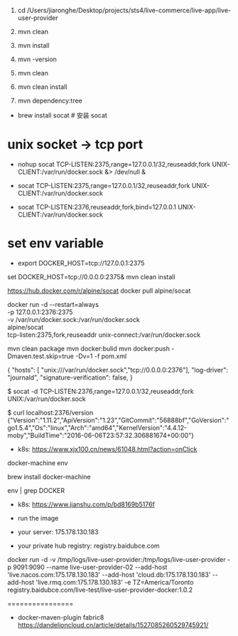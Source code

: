 1. cd /Users/jiaronghe/Desktop/projects/sts4/live-commerce/live-app/live-user-provider
2. mvn clean
3. mvn install

4. mvn -version
5. mvn clean
6. mvn clean install
7. mvn dependency:tree

- brew install socat # 安装 socat

# unix socket -> tcp port

- nohup socat TCP-LISTEN:2375,range=127.0.0.1/32,reuseaddr,fork UNIX-CLIENT:/var/run/docker.sock &> /dev/null &

- socat TCP-LISTEN:2375,range=127.0.0.1/32,reuseaddr,fork UNIX-CLIENT:/var/run/docker.sock

- socat TCP-LISTEN:2376,reuseaddr,fork,bind=127.0.0.1 UNIX-CLIENT:/var/run/docker.sock

# set env variable

- export DOCKER_HOST=tcp://127.0.0.1:2375

set DOCKER_HOST=tcp://0.0.0.0:2375& mvn clean install

https://hub.docker.com/r/alpine/socat
docker pull alpine/socat

docker run -d --restart=always \
 -p 127.0.0.1:2376:2375 \
 -v /var/run/docker.sock:/var/run/docker.sock \
 alpine/socat \
 tcp-listen:2375,fork,reuseaddr unix-connect:/var/run/docker.sock

mvn clean package
mvn docker:bulid
mvn docker:push -Dmaven.test.skip=true -Dv=1 -f pom.xml

{
"hosts": [ "unix:///var/run/docker.sock","tcp://0.0.0.0:2376"],
"log-driver": "journald",
"signature-verification": false,
}

$ socat -d TCP-LISTEN:2376,range=127.0.0.1/32,reuseaddr,fork UNIX:/var/run/docker.sock

$ curl localhost:2376/version
{"Version":"1.11.2","ApiVersion":"1.23","GitCommit":"56888bf","GoVersion":"go1.5.4","Os":"linux","Arch":"amd64","KernelVersion":"4.4.12-moby","BuildTime":"2016-06-06T23:57:32.306881674+00:00"}

- k8s:
  https://www.xjx100.cn/news/61048.html?action=onClick

docker-machine env

brew install docker-machine

env | grep DOCKER

- k8s:
  https://www.jianshu.com/p/bd8169b5176f

- run the image
- your server: 175.178.130.183
- your private hub registry: registry.baidubce.com

docker run -d -v /tmp/logs/live-user-provider:/tmp/logs/live-user-provider -p 9091:9090 --name live-user-provider-02 --add-host 'live.nacos.com:175.178.130.183' --add-host 'cloud.db:175.178.130.183' --add-host 'live.rmq.com:175.178.130.183' -e TZ=America/Toronto registry.baidubce.com/live-test/live-user-provider-docker:1.0.2

================

- docker-maven-plugin fabric8
  https://dandelioncloud.cn/article/details/1527085260529745921/
